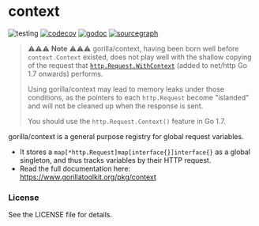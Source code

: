 context
=======
![testing](https://github.com/gorilla/context/actions/workflows/test.yml/badge.svg)
[![codecov](https://codecov.io/github/gorilla/context/branch/main/graph/badge.svg)](https://codecov.io/github/gorilla/context)
[![godoc](https://godoc.org/github.com/gorilla/context?status.svg)](https://godoc.org/github.com/gorilla/context)
[![sourcegraph](https://sourcegraph.com/github.com/gorilla/context/-/badge.svg)](https://sourcegraph.com/github.com/gorilla/context?badge)

> ⚠⚠⚠ **Note** ⚠⚠⚠ gorilla/context, having been born well before `context.Context` existed, does not play well
> with the shallow copying of the request that [`http.Request.WithContext`](https://golang.org/pkg/net/http/#Request.WithContext) (added to net/http Go 1.7 onwards) performs.
>
> Using gorilla/context may lead to memory leaks under those conditions, as the pointers to each `http.Request` become "islanded" and will not be cleaned up when the response is sent.
>
> You should use the `http.Request.Context()` feature in Go 1.7.

gorilla/context is a general purpose registry for global request variables.

* It stores a `map[*http.Request]map[interface{}]interface{}` as a global singleton, and thus tracks variables by their HTTP request.
* Read the full documentation here: https://www.gorillatoolkit.org/pkg/context

### License

See the LICENSE file for details.
